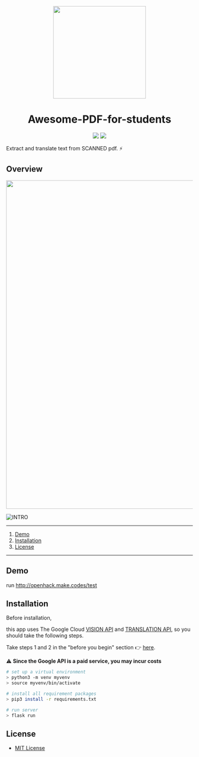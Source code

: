 <div align="middle">
<img src="https://github.com/DdukTwiSun/server/blob/master/logo.jpg" height="250px" >
</div>

<h1 align="center">Awesome-PDF-for-students</h1>

<p align="center">
	<a href="https://sigoss.github.io/hackathon2018/"><img src="https://img.shields.io/badge/OpenHack-3th-blue.svg"></a>
	<a href="https://github.com/DdukTwiSun/server/blob/master/LICENSE"><img src="https://img.shields.io/github/license/mashape/apistatus.svg"></a>	
</p>

Extract and translate text from SCANNED pdf. :zap:

## Overview

<img src="https://github.com/DdukTwiSun/server/blob/master/home_capture.PNG?raw=true" style="width:888;"/>

![INTRO](https://github.com/DdukTwiSun/server/blob/master/intro.jpg)


*****

1. [Demo](#demo)
2. [Installation](#installation)
3. [License](#license)
*****



## Demo

run http://openhack.make.codes/test



## Installation

Before installation,

this app uses The Google Cloud [VISION API](https://cloud.google.com/vision/) and [TRANSLATION API](https://cloud.google.com/translate), so you should take the following steps.
 
 Take steps 1 and 2 in the "before you begin" section :point_right: [here](https://cloud.google.com/translate/docs/quickstart).
  

:warning: **Since the Google API is a paid service, you may incur costs**



```bash
# set up a virtual environment
> python3 -m venv myvenv
> source myvenv/bin/activate

# install all requirement packages
> pip3 install -r requirements.txt

# run server
> flask run
```

## License

* [MIT License](LICENSE)

  

